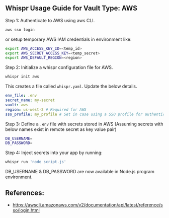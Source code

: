 ## Whispr Usage Guide for Vault Type: AWS

Step 1: Authenticate to AWS using aws CLI.

```bash
aws sso login
```
or setup temporary AWS IAM credentials in environment like:

```bash
export AWS_ACCESS_KEY_ID=<temp_id>
export AWS_SECRET_ACCESS_KEY=<temp_secret>
export AWS_DEFAULT_REGION=<region>
```

Step 2: Initialize a whispr configuration file for AWS.

```bash
whispr init aws
```

This creates a file called `whispr.yaml`. Update the below details.

```yaml
env_file: .env
secret_name: my-secret
vault: aws
region: us-west-2 # Required for AWS
sso_profile: my_profile # Set in case using a SSO profile for authentication
```

Step 3: Define a `.env` file with secrets stored in AWS (Assuming secrets with below names exist in remote secret as key value pair)
```bash
DB_USERNAME=
DB_PASSWORD=
```

Step 4: Inject secrets into your app by running:
```bash
whispr run 'node script.js'
```

DB_USERNAME & DB_PASSWORD are now available in Node.js program environment.


## References:
* https://awscli.amazonaws.com/v2/documentation/api/latest/reference/sso/login.html
